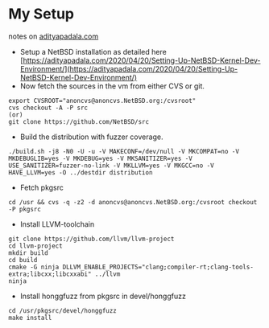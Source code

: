 # My Setup

notes on [adityapadala.com](adityapadala.com)

- Setup a NetBSD installation as detailed here [https://adityapadala.com/2020/04/20/Setting-Up-NetBSD-Kernel-Dev-Environment/](https://adityapadala.com/2020/04/20/Setting-Up-NetBSD-Kernel-Dev-Environment/)
- Now fetch the sources in the vm from either CVS or git.
```
export CVSROOT="anoncvs@anoncvs.NetBSD.org:/cvsroot"
cvs checkout -A -P src
(or)
git clone https://github.com/NetBSD/src
```
- Build the distribution with fuzzer coverage.
```
./build.sh -j8 -N0 -U -u -V MAKECONF=/dev/null -V MKCOMPAT=no -V MKDEBUGLIB=yes -V MKDEBUG=yes -V MKSANITIZER=yes -V USE_SANITIZER=fuzzer-no-link -V MKLLVM=yes -V MKGCC=no -V HAVE_LLVM=yes -O ../destdir distribution
```
- Fetch pkgsrc
```
cd /usr && cvs -q -z2 -d anoncvs@anoncvs.NetBSD.org:/cvsroot checkout -P pkgsrc
```
- Install LLVM-toolchain
```
git clone https://github.com/llvm/llvm-project
cd llvm-project
mkdir build
cd build
cmake -G ninja DLLVM_ENABLE_PROJECTS="clang;compiler-rt;clang-tools-extra;libcxx;libcxxabi" ../llvm
ninja
```

- Install honggfuzz from pkgsrc in devel/honggfuzz
```
cd /usr/pkgsrc/devel/honggfuzz
make install
```
